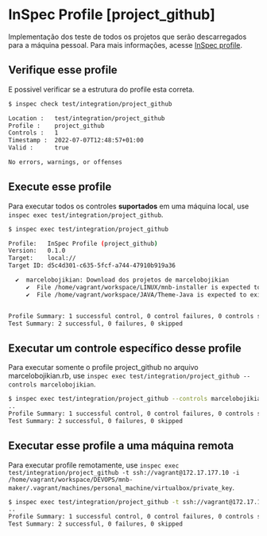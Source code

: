 # InSpec Profile [project_github]

Implementação dos teste de todos os projetos que serão descarregados para a máquina pessoal.
Para mais informações, acesse [InSpec profile](../../docs/profiles.md).

## Verifique esse profile

E possivel verificar se a estrutura do profile esta correta.

```bash
$ inspec check test/integration/project_github

Location :   test/integration/project_github
Profile :    project_github
Controls :   1
Timestamp :  2022-07-07T12:48:57+01:00
Valid :      true

No errors, warnings, or offenses
```

## Execute esse profile

Para executar todos os controles **suportados** em uma máquina local, use `inspec exec test/integration/project_github`.

```bash
$ inspec exec test/integration/project_github

Profile:   InSpec Profile (project_github)
Version:   0.1.0
Target:    local://
Target ID: d5c4d301-c635-5fcf-a744-47910b919a36

  ✔  marcelobojikian: Download dos projetos de marcelobojikian
     ✔  File /home/vagrant/workspace/LINUX/mnb-installer is expected to exist
     ✔  File /home/vagrant/workspace/JAVA/Theme-Java is expected to exist


Profile Summary: 1 successful control, 0 control failures, 0 controls skipped
Test Summary: 2 successful, 0 failures, 0 skipped
```

## Executar um controle específico desse profile

Para executar somente o profile project_github no arquivo marcelobojikian.rb, use `inspec exec test/integration/project_github --controls marcelobojikian`.

```bash
$ inspec exec test/integration/project_github --controls marcelobojikian
..
Profile Summary: 1 successful control, 0 control failures, 0 controls skipped
Test Summary: 2 successful, 0 failures, 0 skipped
```

## Executar esse profile a uma máquina remota

Para executar profile remotamente, use `inspec exec test/integration/project_github -t ssh://vagrant@172.17.177.10 -i /home/vagrant/workspace/DEVOPS/mnb-maker/.vagrant/machines/personal_machine/virtualbox/private_key`.

```bash
$ inspec exec test/integration/project_github -t ssh://vagrant@172.17.177.10 -i /home/vagrant/workspace/DEVOPS/mnb-maker/.vagrant/machines/personal_machine/virtualbox/private_key
..
Profile Summary: 1 successful control, 0 control failures, 0 controls skipped
Test Summary: 2 successful, 0 failures, 0 skipped
```